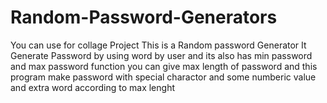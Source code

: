 # Random-Password-Generators
You can use for collage Project 
This is a Random password Generator 
It Generate Password by using word by user and its also has min password and max password function you can give max length of password and this program make password with special charactor and some numberic value and extra word according to max lenght

